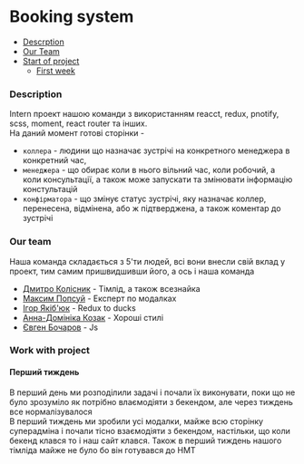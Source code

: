 # Booking system
- [Descrption](#description)
- [Our Team](#our-team)
- [Start of project](#work-with-project)
  - [First week](#перший-тиждень)

### Description

Intern проект нашою команди з використанням reacct, redux, pnotify, scss, moment, react router та інших.   
На даний момент готові сторінки -
- `коллера` - людини що назначає зустрічі на конкретного менеджера в конкретний час,   
- `менеджера` - що обирає коли в нього вільний час, коли робочий, а коли консультації, а також може запускати та змінювати інформацію констультацій
- `конфірматора` - що змінує статус зустрічі, яку назначає коллер, перенесена, відмінена, або ж підтверджена, а також коментар до зустрічі


### Our team

Наша команда складається з 5'ти людей, всі вони внесли свій вклад у проект, тим самим пришвидшивши його, а ось і наша команда

- [Дмитро Колісник](https://github.com/DmytroKolisnyk2) - Тімлід, а також всезнайка     
- [Максим Попсуй](https://github.com/MaxPopsuy)  - Експерт по модалках  
- [Ігор Якіб'юк](https://github.com/Igoryakib)   - Redux to ducks  
- [Анна-Домініка Козак](https://github.com/Anna-Dominika1) - Хороші стилі  
- [Євген Бочаров](https://github.com/Eugene-Bocharov)   - Js  


### Work with project

#### Перший тиждень
В перший день ми розподілили задачі і почали їх виконувати, поки  що не було зрозуміло як потрібно влаємодіяти з бекендом, але через тиждень все нормалізувалося    
В перший тиждень ми зробили усі модалки, майже всю сторінку суперадміна і почали тісно взаємодіяти з бекендом, настільки, що коли бекенд клався то і наш сайт клався.
Також в перший тиждень нашого тімліда майже не було бо він готувався до НМТ
